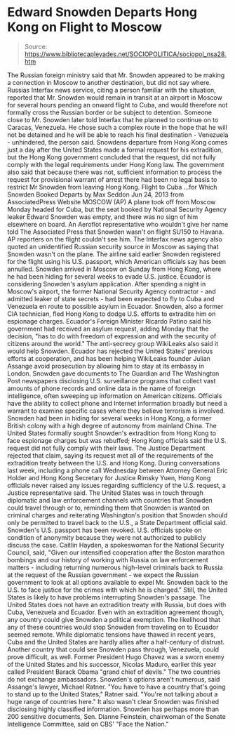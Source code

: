 # Edward Snowden Departs Hong Kong on Flight to Moscow

> Source: https://www.bibliotecapleyades.net/SOCIOPOLITICA/sociopol_nsa28.htm

The Russian foreign ministry said that
Mr. Snowden appeared to be making a connection in Moscow to another
destination, but did not say where.
Russias Interfax news service, citing a
person familiar with the situation, reported that Mr. Snowden
would remain in transit at an airport in Moscow for several hours
pending an onward flight to Cuba, and would therefore not formally
cross the Russian border or be subject to detention.
Someone close to Mr. Snowden later told
Interfax that he planned to continue on to Caracas, Venezuela.
He chose such a complex route in
the hope that he will not be detained and he will be able to
reach his final destination - Venezuela - unhindered, the
person said.
Snowdens departure from Hong Kong comes
just a day after the United States made a formal request for his
extradition, but the Hong Kong government concluded that the request,
did not fully comply with the legal
requirements under Hong Kong law.
The government also said that because there
was not,
sufficient information to process the
request for provisional warrant of arrest there had been no legal
basis to restrict Mr Snowden from leaving Hong Kong.
Flight to Cuba
...for
Which Snowden Booked Departs
by Max Seddon
Jun 24, 2013
from AssociatedPress Website
MOSCOW (AP)
A plane took off from Moscow Monday headed
for Cuba, but the seat booked by National Security Agency leaker
Edward Snowden was empty, and there was no sign of him elsewhere on
board.
An Aeroflot representative who wouldn't give her name told The
Associated Press that Snowden wasn't on flight SU150 to Havana. AP
reporters on the flight couldn't see him.
The Interfax news agency also quoted an unidentified Russian security
source in Moscow as saying that Snowden wasn't on the plane. The airline
said earlier Snowden registered for the flight using his U.S. passport,
which American officials say has been annulled.
Snowden arrived in Moscow on Sunday from Hong Kong, where he had been
hiding for several weeks to evade U.S. justice. Ecuador is considering
Snowden's asylum application.
After spending a night in Moscow's airport, the former National Security
Agency contractor - and admitted leaker of state secrets - had been
expected to fly to Cuba and Venezuela en route to possible asylum in
Ecuador.
Snowden, also a former CIA technician, fled Hong Kong to dodge U.S.
efforts to extradite him on espionage charges.
Ecuador's Foreign Minister Ricardo Patino
said his government had received an asylum request, adding Monday that
the decision,
"has to do with freedom of expression
and with the security of citizens around the world."
The anti-secrecy group
WikiLeaks also said it would help Snowden.
Ecuador has rejected the United States' previous efforts at cooperation,
and has been helping WikiLeaks founder Julian Assange avoid
prosecution by allowing him to stay at its embassy in London.
Snowden gave documents to The Guardian and The Washington Post
newspapers disclosing U.S. surveillance programs that collect vast
amounts of phone records and online data in the name of foreign
intelligence, often sweeping up information on American citizens.
Officials have the ability to collect phone and Internet information
broadly but need a warrant to examine specific cases where they believe
terrorism is involved.
Snowden had been in hiding for several weeks in Hong Kong, a former
British colony with a high degree of autonomy from mainland China.
The United States formally sought Snowden's
extradition from Hong Kong to face espionage charges but was rebuffed;
Hong Kong officials said the U.S. request did not fully comply with
their laws.
The Justice Department rejected that claim, saying its request met all
of the requirements of the extradition treaty between the U.S. and Hong
Kong.
During conversations last week, including a
phone call Wednesday between Attorney General Eric Holder and
Hong Kong Secretary for Justice Rimsky Yuen, Hong Kong officials
never raised any issues regarding sufficiency of the U.S. request, a
Justice representative said.
The United States was in touch through diplomatic and law enforcement
channels with countries that Snowden could travel through or to,
reminding them that Snowden is wanted on criminal charges and
reiterating Washington's position that Snowden should only be permitted
to travel back to the U.S., a State Department official said. Snowden's
U.S. passport has been revoked.
U.S. officials spoke on condition of anonymity because they were not
authorized to publicly discuss the case.
Caitlin Hayden, a spokeswoman for the National Security
Council, said,
"Given our intensified cooperation after
the Boston marathon bombings and our history of working with Russia
on law enforcement matters - including returning numerous high-level
criminals back to Russia at the request of the Russian government -
we expect the Russian government to look at all options available to
expel Mr. Snowden back to the U.S. to face justice for the crimes
with which he is charged."
Still, the United States is likely to have
problems interrupting Snowden's passage.
The United States does not have an
extradition treaty with Russia, but does with Cuba, Venezuela and
Ecuador. Even with an extradition agreement though, any country could
give Snowden a political exemption.
The likelihood that any of these countries would stop Snowden from
traveling on to Ecuador seemed remote. While diplomatic tensions have
thawed in recent years, Cuba and the United States are hardly allies
after a half-century of distrust.
Another country that could see Snowden pass
through, Venezuela, could prove difficult, as well. Former President
Hugo Chavez was a sworn enemy of the United States and his
successor, Nicolas Maduro, earlier this year called President
Barack Obama "grand chief of devils."
The two countries do not exchange
ambassadors.
Snowden's options aren't numerous, said Assange's lawyer, Michael
Ratner.
"You have to have a country that's going
to stand up to the United States," Ratner said. "You're not talking
about a huge range of countries here."
It also wasn't clear Snowden was finished
disclosing highly classified information.
Snowden has perhaps more than 200 sensitive documents, Sen. Dianne
Feinstein, chairwoman of the Senate Intelligence Committee, said on
CBS' "Face the Nation."
